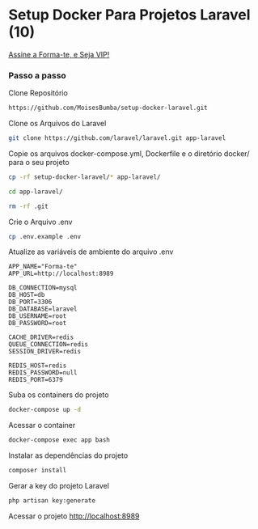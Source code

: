 
# Setup Docker Para Projetos Laravel (10)
[Assine a Forma-te, e Seja VIP!](https://forma-te.co.ao/)

### Passo a passo
Clone Repositório
```sh
https://github.com/MoisesBumba/setup-docker-laravel.git
```

Clone os Arquivos do Laravel
```sh
git clone https://github.com/laravel/laravel.git app-laravel
```


Copie os arquivos docker-compose.yml, Dockerfile e o diretório docker/ para o seu projeto
```sh
cp -rf setup-docker-laravel/* app-laravel/
```
```sh
cd app-laravel/
```

```sh
rm -rf .git
```


Crie o Arquivo .env
```sh
cp .env.example .env
```


Atualize as variáveis de ambiente do arquivo .env
```dosini
APP_NAME="Forma-te"
APP_URL=http://localhost:8989

DB_CONNECTION=mysql
DB_HOST=db
DB_PORT=3306
DB_DATABASE=laravel
DB_USERNAME=root
DB_PASSWORD=root

CACHE_DRIVER=redis
QUEUE_CONNECTION=redis
SESSION_DRIVER=redis

REDIS_HOST=redis
REDIS_PASSWORD=null
REDIS_PORT=6379
```


Suba os containers do projeto
```sh
docker-compose up -d
```


Acessar o container
```sh
docker-compose exec app bash
```


Instalar as dependências do projeto
```sh
composer install
```


Gerar a key do projeto Laravel
```sh
php artisan key:generate
```


Acessar o projeto
[http://localhost:8989](http://localhost:8989)
